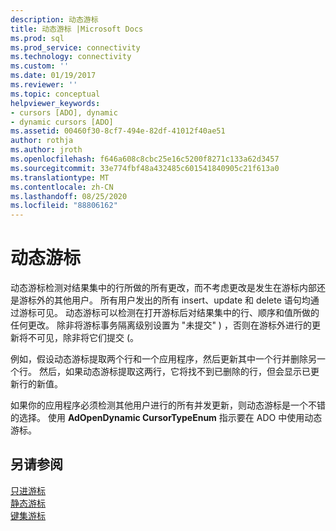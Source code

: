 ```yaml
---
description: 动态游标
title: 动态游标 |Microsoft Docs
ms.prod: sql
ms.prod_service: connectivity
ms.technology: connectivity
ms.custom: ''
ms.date: 01/19/2017
ms.reviewer: ''
ms.topic: conceptual
helpviewer_keywords:
- cursors [ADO], dynamic
- dynamic cursors [ADO]
ms.assetid: 00460f30-8cf7-494e-82df-41012f40ae51
author: rothja
ms.author: jroth
ms.openlocfilehash: f646a608c8cbc25e16c5200f8271c133a62d3457
ms.sourcegitcommit: 33e774fbf48a432485c601541840905c21f613a0
ms.translationtype: MT
ms.contentlocale: zh-CN
ms.lasthandoff: 08/25/2020
ms.locfileid: "88806162"
---
```

# <a name="dynamic-cursors"></a>动态游标
动态游标检测对结果集中的行所做的所有更改，而不考虑更改是发生在游标内部还是游标外的其他用户。 所有用户发出的所有 insert、update 和 delete 语句均通过游标可见。 动态游标可以检测在打开游标后对结果集中的行、顺序和值所做的任何更改。 除非将游标事务隔离级别设置为 "未提交" ) ，否则在游标外进行的更新将不可见，除非将它们提交 (。  
  
 例如，假设动态游标提取两个行和一个应用程序，然后更新其中一个行并删除另一个行。 然后，如果动态游标提取这两行，它将找不到已删除的行，但会显示已更新行的新值。  
  
 如果你的应用程序必须检测其他用户进行的所有并发更新，则动态游标是一个不错的选择。 使用 **AdOpenDynamic CursorTypeEnum** 指示要在 ADO 中使用动态游标。  
  
## <a name="see-also"></a>另请参阅  
 [只进游标](./forward-only-cursors.md)   
 [静态游标](./static-cursors.md)   
 [键集游标](./keyset-cursors.md)